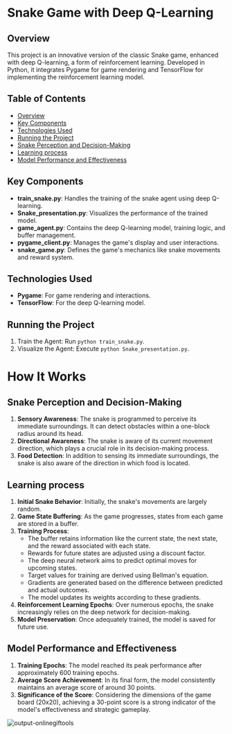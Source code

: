 # Snake Game with Deep Q-Learning

## Overview
This project is an innovative version of the classic Snake game, enhanced with deep Q-learning, a form of reinforcement learning. Developed in Python, it integrates Pygame for game rendering and TensorFlow for implementing the reinforcement learning model.

## Table of Contents
- [Overview](#overview)
- [Key Components](#key-components)
- [Technologies Used](#technologies-used)
- [Running the Project](#running-the-project)
- [Snake Perception and Decision-Making](#snake-perception-and-decision-making)
- [Learning process](#learning-process)
- [Model Performance and Effectiveness](#model-performance-and-effectiveness)

## Key Components
- **train_snake.py**: Handles the training of the snake agent using deep Q-learning.
- **Snake_presentation.py**: Visualizes the performance of the trained model.
- **game_agent.py**: Contains the deep Q-learning model, training logic, and buffer management.
- **pygame_client.py**: Manages the game's display and user interactions.
- **snake_game.py**: Defines the game's mechanics like snake movements and reward system.

## Technologies Used
- **Pygame**: For game rendering and interactions.
- **TensorFlow**: For the deep Q-learning model.

## Running the Project
1. Train the Agent: Run `python train_snake.py`.
2. Visualize the Agent: Execute `python Snake_presentation.py`.


# How It Works

## Snake Perception and Decision-Making
1. **Sensory Awareness**: The snake is programmed to perceive its immediate surroundings. It can detect obstacles within a one-block radius around its head.
2. **Directional Awareness**: The snake is aware of its current movement direction, which plays a crucial role in its decision-making process.
3. **Food Detection**: In addition to sensing its immediate surroundings, the snake is also aware of the direction in which food is located.

## Learning process
1. **Initial Snake Behavior**: Initially, the snake's movements are largely random.
2. **Game State Buffering**: As the game progresses, states from each game are stored in a buffer.
3. **Training Process**:
   - The buffer retains information like the current state, the next state, and the reward associated with each state.
   - Rewards for future states are adjusted using a discount factor.
   - The deep neural network aims to predict optimal moves for upcoming states.
   - Target values for training are derived using Bellman's equation.
   - Gradients are generated based on the difference between predicted and actual outcomes.
   - The model updates its weights according to these gradients.
4. **Reinforcement Learning Epochs**: Over numerous epochs, the snake increasingly relies on the deep network for decision-making.
5. **Model Preservation**: Once adequately trained, the model is saved for future use.

## Model Performance and Effectiveness
1. **Training Epochs**: The model reached its peak performance after approximately 600 training epochs.
2. **Average Score Achievement**: In its final form, the model consistently maintains an average score of around 30 points.
3. **Significance of the Score**: Considering the dimensions of the game board (20x20), achieving a 30-point score is a strong indicator of the model's effectiveness and strategic gameplay.


![output-onlinegiftools](https://github.com/p3choco/Reinforced_Python_Game/assets/62072811/bc9d105d-4e99-41df-8b97-2808a9cfae94)


